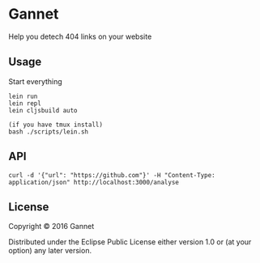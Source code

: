 # Gannet 

Help you detech 404 links on your website

## Usage

Start everything
```
lein run
lein repl
lein cljsbuild auto

(if you have tmux install)
bash ./scripts/lein.sh
```

## API

```
curl -d '{"url": "https://github.com"}' -H "Content-Type: application/json" http://localhost:3000/analyse
```
## License

Copyright © 2016 Gannet

Distributed under the Eclipse Public License either version 1.0 or (at
your option) any later version.
